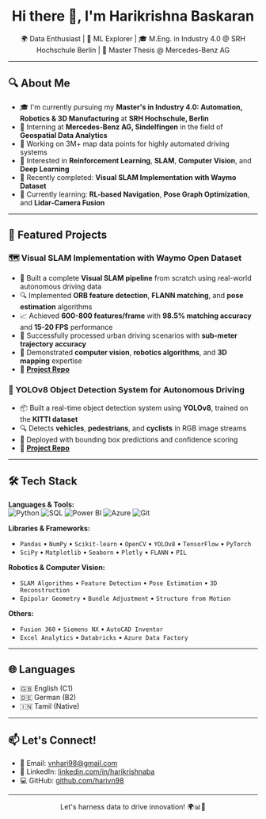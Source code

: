 <h1 align="center">Hi there 👋, I'm Harikrishna Baskaran</h1>
<p align="center">
🌍 Data Enthusiast | 🧠 ML Explorer | 
🎓 M.Eng. in Industry 4.0 @ SRH Hochschule Berlin | 💼 Master Thesis @ Mercedes-Benz AG  
</p>

---

## 🔍 About Me
- 🎓 I'm currently pursuing my **Master's in Industry 4.0: Automation, Robotics & 3D Manufacturing** at **SRH Hochschule, Berlin**  
- 💼 Interning at **Mercedes-Benz AG, Sindelfingen** in the field of **Geospatial Data Analytics**  
- 🚗 Working on 3M+ map data points for highly automated driving systems  
- 🤖 Interested in **Reinforcement Learning**, **SLAM**, **Computer Vision**, and **Deep Learning**  
- 🧪 Recently completed: **Visual SLAM Implementation with Waymo Dataset**  
- 🌱 Currently learning: **RL-based Navigation**, **Pose Graph Optimization**, and **Lidar-Camera Fusion**  

---

## 🚀 Featured Projects

### 🗺️ Visual SLAM Implementation with Waymo Open Dataset
- 🎯 Built a complete **Visual SLAM pipeline** from scratch using real-world autonomous driving data
- 🔍 Implemented **ORB feature detection**, **FLANN matching**, and **pose estimation** algorithms
- 📈 Achieved **600-800 features/frame** with **98.5% matching accuracy** and **15-20 FPS** performance
- 🌆 Successfully processed urban driving scenarios with **sub-meter trajectory accuracy**
- 🧠 Demonstrated **computer vision**, **robotics algorithms**, and **3D mapping** expertise
- 🔗 [**Project Repo**](https://github.com/harivn98/waymo-SLAM-Implementation)

### 🎯 YOLOv8 Object Detection System for Autonomous Driving  
- 📦 Built a real-time object detection system using **YOLOv8**, trained on the **KITTI dataset**  
- 🔍 Detects **vehicles**, **pedestrians**, and **cyclists** in RGB image streams  
- 🧠 Deployed with bounding box predictions and confidence scoring  
- 🔗 [**Project Repo**](https://github.com/harivn98/object_detection_kitti_dataset)

---

## 🛠️ Tech Stack

**Languages & Tools:**  
![Python](https://img.shields.io/badge/Python-3776AB?style=flat&logo=python&logoColor=white)
![SQL](https://img.shields.io/badge/SQL-025E8C?style=flat&logo=sqlite&logoColor=white)
![Power BI](https://img.shields.io/badge/PowerBI-F2C811?style=flat&logo=powerbi&logoColor=black)
![Azure](https://img.shields.io/badge/Azure-0078D4?style=flat&logo=microsoftazure&logoColor=white)
![Git](https://img.shields.io/badge/Git-F05032?style=flat&logo=git&logoColor=white)

**Libraries & Frameworks:**  
- `Pandas` • `NumPy` • `Scikit-learn` • `OpenCV` • `YOLOv8` • `TensorFlow` • `PyTorch`
- `SciPy` • `Matplotlib` • `Seaborn` • `Plotly` • `FLANN` • `PIL`

**Robotics & Computer Vision:**
- `SLAM Algorithms` • `Feature Detection` • `Pose Estimation` • `3D Reconstruction`
- `Epipolar Geometry` • `Bundle Adjustment` • `Structure from Motion`

**Others:**  
- `Fusion 360` • `Siemens NX` • `AutoCAD Inventor`  
- `Excel Analytics` • `Databricks` • `Azure Data Factory`

---

## 🌐 Languages
- 🇬🇧 English (C1)
- 🇩🇪 German (B2)
- 🇮🇳 Tamil (Native)

---

## 📫 Let's Connect!
- 📧 Email: [vnhari98@gmail.com](mailto:vnhari98@gmail.com)  
- 💼 LinkedIn: [linkedin.com/in/harikrishnaba](https://www.linkedin.com/in/harikrishnaba/)  
- 💻 GitHub: [github.com/harivn98](https://github.com/harivn98)

---

<p align="center">Let's harness data to drive innovation! 🌍📊🧠</p>
